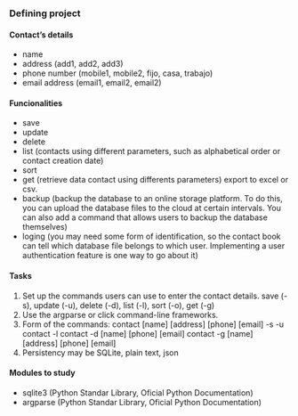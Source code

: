 ### Defining project

#### Contact’s details
* name
* address (add1, add2, add3)
* phone number (mobile1, mobile2, fijo, casa, trabajo)
* email address (email1, email2, email2)


#### Funcionalities
* save
* update
* delete
* list (contacts using different parameters, such as alphabetical order or contact creation date)
* sort
* get (retrieve data contact using differents parameters)
  export to excel or csv.
* backup (backup the database to an online storage platform. To do this, you can upload the database files to the cloud at certain intervals. You can also add a command that allows users to backup the database themselves)
* loging (you may need some form of identification, so the contact book can tell which database file belongs to which user. Implementing a user authentication feature is one way to go about it)


#### Tasks
1. Set up the commands users can use to enter the contact details.
   save (-s), update (-u), delete (-d), list (-l), sort (-o), get (-g)
2. Use the argparse or click command-line frameworks.
3. Form of the commands:
   contact [name] [address] [phone] [email] -s -u
   contact -l
   contact -d [name] [phone] [email]
   contact -g [name] [address] [phone] [email]
4. Persistency may be SQLite, plain text, json


#### Modules to study
* sqlite3 (Python Standar Library, Oficial Python Documentation)
* argparse (Python Standar Library, Oficial Python Documentation)